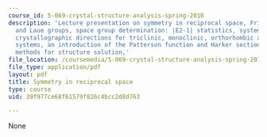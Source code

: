 ```yaml
---
course_id: 5-069-crystal-structure-analysis-spring-2010
description: 'Lecture presentation on symmetry in reciprocal space, Friedel''s law
  and Laue groups, space group determination: |E2-1| statistics, systematic absences,
  crystallographic directions for triclinic, monoclinic, orthorhombic and tetragonal
  systems, an introduction of the Patterson function and Harker sections, and direct
  methods for structure solution,'
file_location: /coursemedia/5-069-crystal-structure-analysis-spring-2010/39f977ce68f61579f826c4bcc2d8d763_phasing_handout2.pdf
file_type: application/pdf
layout: pdf
title: Symmetry in reciprocal space
type: course
uid: 39f977ce68f61579f826c4bcc2d8d763

---
```

None